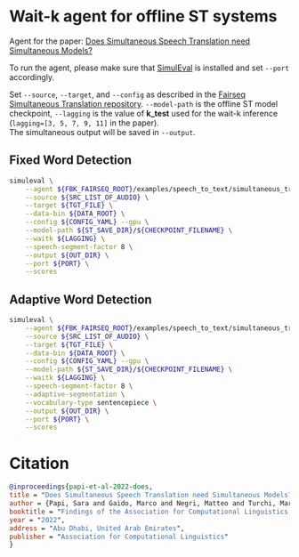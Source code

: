 # Wait-k agent for offline ST systems

Agent for the paper: [Does Simultaneous Speech Translation need Simultaneous Models?](https://arxiv.org/abs/2204.03783)

To run the agent, please make sure that [SimulEval](https://github.com/facebookresearch/SimulEval) is installed and set `--port` accordingly. 

Set `--source`, `--target`, and `--config` as described in the [Fairseq Simultaneous Translation repository](https://github.com/facebookresearch/fairseq/blob/main/examples/speech_to_text/docs/simulst_mustc_example.md#inference--evaluation).
`--model-path` is the offline ST model checkpoint, 
`--lagging` is the value of **k_test** used for the wait-k inference (`lagging=[3, 5, 7, 9, 11]` in the paper).  
The simultaneous output will be saved in `--output`.

## Fixed Word Detection
```bash
simuleval \
    --agent ${FBK_FAIRSEQ_ROOT}/examples/speech_to_text/simultaneous_translation/agents/simul_offline_waitk.py \
    --source ${SRC_LIST_OF_AUDIO} \
    --target ${TGT_FILE} \
    --data-bin ${DATA_ROOT} \
    --config ${CONFIG_YAML} --gpu \
    --model-path ${ST_SAVE_DIR}/${CHECKPOINT_FILENAME} \
    --waitk ${LAGGING} \
    --speech-segment-factor 8 \
    --output ${OUT_DIR} \
    --port ${PORT} \
    --scores
```

## Adaptive Word Detection
```bash
simuleval \
    --agent ${FBK_FAIRSEQ_ROOT}/examples/speech_to_text/simultaneous_translation/agents/simul_offline_waitk.py \
    --source ${SRC_LIST_OF_AUDIO} \
    --target ${TGT_FILE} \
    --data-bin ${DATA_ROOT} \
    --config ${CONFIG_YAML} --gpu \
    --model-path ${ST_SAVE_DIR}/${CHECKPOINT_FILENAME} \
    --waitk ${LAGGING} \
    --speech-segment-factor 8 \
    --adaptive-segmentation \
    --vocabulary-type sentencepiece \
    --output ${OUT_DIR} \
    --port ${PORT} \
    --scores
```

# Citation 
```bibtex
@inproceedings{papi-et-al-2022-does,
title = "Does Simultaneous Speech Translation need Simultaneous Models?",
author = {Papi, Sara and Gaido, Marco and Negri, Matteo and Turchi, Marco},
booktitle = "Findings of the Association for Computational Linguistics: EMNLP 2022",
year = "2022",
address = "Abu Dhabi, United Arab Emirates",
publisher = "Association for Computational Linguistics"
}
```
